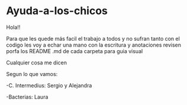 # Ayuda-a-los-chicos

Hola!! 

Para que les quede más facil el trabajo a todos y no sufran tanto con el codigo les voy a echar una mano con la escritura y anotaciones revisen porfa los README .md de cada carpeta para guia visual

Cualquier cosa me dicen


Segun lo que vamos:

-C. Intermedius: Sergio y Alejandra

-Bacterias: Laura 
